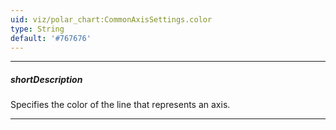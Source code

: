 ```yaml
---
uid: viz/polar_chart:CommonAxisSettings.color
type: String
default: '#767676'
---
```

---
##### shortDescription
Specifies the color of the line that represents an axis.

---
